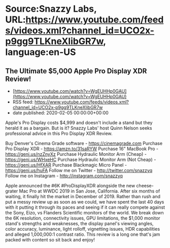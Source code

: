 # Source:Snazzy Labs, URL:https://www.youtube.com/feeds/videos.xml?channel_id=UCO2x-p9gg9TLKneXlibGR7w, language:en-US

## The Ultimate $5,000 Apple Pro Display XDR Review!
 - [https://www.youtube.com/watch?v=WgEUHHp0GAU](https://www.youtube.com/watch?v=WgEUHHp0GAU)
 - RSS feed: https://www.youtube.com/feeds/videos.xml?channel_id=UCO2x-p9gg9TLKneXlibGR7w
 - date published: 2020-02-05 00:00:00+00:00

Apple's Pro Display costs $4,999 and doesn't include a stand but they herald it as a bargain. But is it? Snazzy Labs' host Quinn Nelson seeks professional advice in this Pro Display XDR Review.

Buy Denver's Cinema Grade software - https://cinemagrade.com
Purchase Pro Display XDR - https://amzn.to/31saRYW
Purchase 16" MacBook Pro - https://geni.us/nzZnyXz
Purchase Hydraulic Monitor Arm (Cheap) - https://geni.us/WHxeHC
Purchase Hydraulic Monitor Arm (Not Cheap) - https://geni.us/HfXAR
Purchase Blackmagic Micro Panel - https://geni.us/huFA
Follow me on Twitter - http://twitter.com/snazzyq
Follow me on Instagram - http://instagram.com/snazzyq

Apple announced the #6K #ProDisplayXDR alongside the new cheese-grater Mac Pro at WWDC 2019 in San Jose, California. After six months of waiting, it finally hit the market in December of 2019. Rather than rush and put a messy review up as soon as we could, we have spent the last 40 days with it putting it through its paces and seeing if it can really compete against the Sony, Eizo, vs Flanders Scientific monitors of the world. We break down the 6K resolution, connectivity issues, GPU limitations, the $1,000 monitor stand's strengths and weaknesses, the display panel's viewing angles, color accuracy, luminance, light rolloff, vignetting issues, HDR capabilities and alleged 1,000,000:1 contrast ratio. This review is a long one that's jam packed with content so sit back and enjoy!

